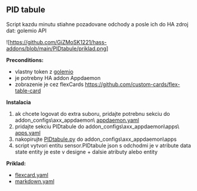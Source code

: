 ## PID tabule

Script kazdu minutu stiahne pozadovane odchody a posle ich do HA
zdroj dat: golemio API

![https://github.com/GiZMoSK1221/hass-addons/blob/main/PIDtabule/priklad.png]

**Preconditions:**
- vlastny token z [golemio](https://api.golemio.cz/api-keys/auth/sign-in)
- je potrebny HA addon Appdaemon
- zobrazenie je cez flexCards https://github.com/custom-cards/flex-table-card

**Instalacia**
1. ak chcete logovat do extra suboru, pridajte potrebnu sekciu do addon_configs\axx_appdaemon\ [appdaemon.yaml](appdaemon.yaml)
2. pridajte sekciu PIDtabule do addon_configs\axx_appdaemon\apps\ [apps.yaml](apps.yaml)
3. nakopirujte [PIDtabule.py](pidtabule.py) do addon_configs\axx_appdaemon\apps
4. script vytvori entitu sensor.PIDtabule
json s odchodmi je v atribute data
state entity je este v designe + dalsie atributy alebo entity

**Priklad:**
- [flexcard.yaml](flexcard.yaml)
- [markdown.yaml](markdown.yaml)
